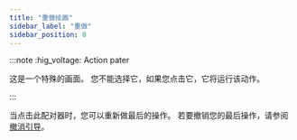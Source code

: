 ```yaml
---
title: "重做绘画"
sidebar_label: "重做"
sidebar_position: 0
---
```


:::note :hig_voltage: Action pater

这是一个特殊的画面。 您不能选择它，如果您点击它，它将运行该动作。

:::

当点击此配对器时，您可以重新做最后的操作。 若要撤销您的最后操作，请参阅 [撤消引导](undo)。
